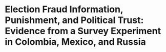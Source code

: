 # Election Fraud Information, Punishment, and Political Trust: Evidence from a Survey Experiment in Colombia, Mexico, and Russia
